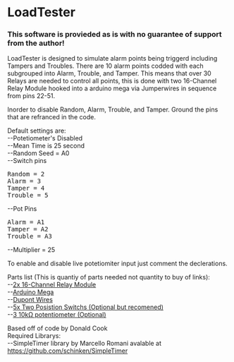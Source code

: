 <h1>LoadTester</h1>
<h3>This software is provieded as is with no guarantee of support from the author!</h3>  
  
LoadTester is designed to simulate alarm points being triggerd including Tampers and Troubles. There are 10 alarm points codded with each subgrouped into Alarm, Trouble, and Tamper. This means that over 30 Relays are needed to control all points, this is done with two 16-Channel Relay Module hooked into a arduino mega via Jumperwires in sequence from pins 22-51.  
  
Inorder to disable Random, Alarm, Trouble, and Tamper. Ground the pins that are refranced in the code.

Default settings are:  
--Potetiometer's Disabled  
--Mean Time is 25 second  
--Random Seed = A0  
--Switch pins
<pre>Random = 2
Alarm = 3
Tamper = 4
Trouble = 5</pre>
--Pot Pins
<pre>Alarm = A1
Tamper = A2
Trouble = A3</pre>
--Multiplier = 25

To enable and disable live potetiomiter input just comment the declerations.  
  
Parts list (This is quantiy of parts needed not quantity to buy of links):  
 --<a href="https://amzn.to/2C445wj">2x 16-Channel Relay Module</a>  
 --<a href="https://amzn.to/2CaDA8e">Arduino Mega</a>  
 --<a href="https://amzn.to/2C4uU3o">Dupont Wires</a>  
 --<a href="https://amzn.to/2C4vM8a">5x Two Posistion Switchs (Optional but recomened)</a>  
 --<a href="https://amzn.to/2C46LtL">3 10kΩ potentiometer (Optional)</a>  
 
Based off of code by Donald Cook  
Required Librarys:  
--SimpleTimer library by Marcello Romani avalable at https://github.com/schinken/SimpleTimer
